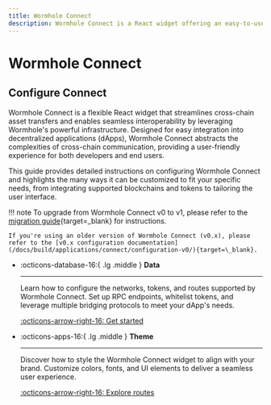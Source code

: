 ```yaml
---
title: Wormhole Connect
description: Wormhole Connect is a React widget offering an easy-to-use interface to facilitate cross-chain asset transfers via Wormhole directly in a web application.
---
```


# Wormhole Connect

## Configure Connect

Wormhole Connect is a flexible React widget that streamlines cross-chain asset transfers and enables seamless interoperability by leveraging Wormhole's powerful infrastructure. Designed for easy integration into decentralized applications (dApps), Wormhole Connect abstracts the complexities of cross-chain communication, providing a user-friendly experience for both developers and end users.

This guide provides detailed instructions on configuring Wormhole Connect and highlights the many ways it can be customized to fit your specific needs, from integrating supported blockchains and tokens to tailoring the user interface.

!!! note
    To upgrade from Wormhole Connect v0 to v1, please refer to the [migration guide](/docs/build/applications/connect/upgrade/){target=\_blank} for instructions.

    If you're using an older version of Wormhole Connect (v0.x), please refer to the [v0.x configuration documentation](/docs/build/applications/connect/configuration-v0/){target=\_blank}.

<div class="grid cards" markdown>

-   :octicons-database-16:{ .lg .middle } **Data**

    ---

    Learn how to configure the networks, tokens, and routes supported by Wormhole Connect. Set up RPC endpoints, whitelist tokens, and leverage multiple bridging protocols to meet your dApp's needs.


    [:octicons-arrow-right-16: Get started](/docs/build/applications/connect/configuration/configure-data/)

-   :octicons-apps-16:{ .lg .middle } **Theme**

    ---

    Discover how to style the Wormhole Connect widget to align with your brand. Customize colors, fonts, and UI elements to deliver a seamless user experience.

    [:octicons-arrow-right-16: Explore routes](/docs/build/applications/connect/configuration/configure-theme/)

</div>
